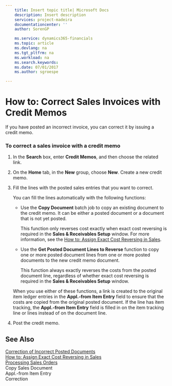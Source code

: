 ```yaml
---
    title: Insert topic title| Microsoft Docs
    description: Insert description
    services: project-madeira
    documentationcenter: ''
    author: SorenGP

    ms.service: dynamics365-financials
    ms.topic: article
    ms.devlang: na
    ms.tgt_pltfrm: na
    ms.workload: na
    ms.search.keywords:
    ms.date: 07/01/2017
    ms.author: sgroespe

---
```

# How to: Correct Sales Invoices with Credit Memos
If you have posted an incorrect invoice, you can correct it by issuing a credit memo.  
  
### To correct a sales invoice with a credit memo  
  
1.  In the **Search** box, enter **Credit Memos**, and then choose the related link.  
  
2.  On the **Home** tab, in the **New** group, choose **New**. Create a new credit memo.  
  
3.  Fill the lines with the posted sales entries that you want to correct.  
  
     You can fill the lines automatically with the following functions:  
  
    -   Use the **Copy Document** batch job to copy an existing document to the credit memo. It can be either a posted document or a document that is not yet posted.  
  
         This function only reverses cost exactly when exact cost reversing is required in the **Sales & Receivables Setup** window. For more information, see the [How to: Assign Exact Cost Reversing in Sales](../how-to-assign-exact-cost-reversing-in-sales.md).  
  
    -   Use the **Get Posted Document Lines to Reverse** function to copy one or more posted document lines from one or more posted documents to the new credit memo document.  
  
         This function always exactly reverses the costs from the posted document line, regardless of whether exact cost reversing is required in the **Sales & Receivables Setup** window.  
  
     When you use either of these functions, a link is created to the original item ledger entries in the **Appl.-from Item Entry** field to ensure that the costs are copied from the original posted document. If the line has item tracking, the **Appl.-from Item Entry** field is filled in on the item tracking line or lines instead of on the document line.  
  
4.  Post the credit memo.  
  
## See Also  
 [Correction of Incorrect Posted Documents](../correction-of-incorrect-posted-documents.md)   
 [How to: Assign Exact Cost Reversing in Sales](../how-to-assign-exact-cost-reversing-in-sales.md)   
 [Processing Sales Orders](../processing-sales-orders.md)   
 Copy Sales Document   
 Appl.-from Item Entry   
 Correction